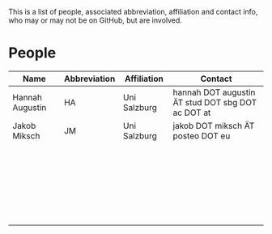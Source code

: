This is a list of people, associated abbreviation, affiliation and contact info, who may or may not be on GitHub, but are involved.

# People

Name  | Abbreviation  | Affiliation  | Contact
--|---|---|--
Hannah Augustin  | HA  | Uni Salzburg  | hannah DOT augustin ÄT stud DOT sbg DOT ac DOT at
Jakob Miksch  | JM  | Uni Salzburg  |  jakob DOT miksch ÄT posteo DOT eu
  |   |   |  
  |   |   |  
  |   |   |  
  |   |   |  
  |   |   |  
  |   |   |  
  |   |   |  
  |   |   |  
  |   |   |  
  |   |   |  
  |   |   |  
  |   |   |  
  |   |   |  
  |   |   |  
  |   |   |  
  |   |   |  
  |   |   |  
  |   |   |  
  |   |   |  
  |   |   |  
  |   |   |  
  |   |   |  
  |   |   |  
  |   |   |  
  |   |   |  
  |   |   |  
  |   |   |  
